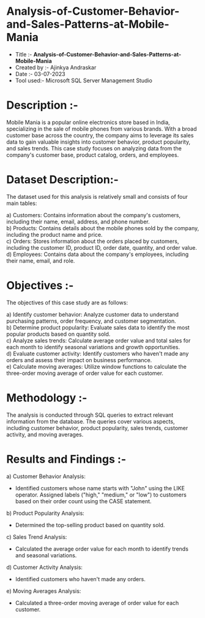 # Analysis-of-Customer-Behavior-and-Sales-Patterns-at-Mobile-Mania
* Title :-        **Analysis-of-Customer-Behavior-and-Sales-Patterns-at-Mobile-Mania**
* Created by :-   Ajinkya Andraskar
* Date :-         03-07-2023
* Tool used:-     Microsoft SQL Server Management Studio

# Description :- 
Mobile Mania is a popular online electronics store based in India, specializing in the sale of mobile phones from various brands. With a broad customer base across the country, the company aims to leverage its sales data to gain valuable insights into customer behavior, product popularity, and sales trends. This case study focuses on analyzing data from the company's customer base, product catalog, orders, and employees.

# Dataset Description:-
The dataset used for this analysis is relatively small and consists of four main tables:

a) Customers: Contains information about the company's customers, including their name, email, address, and phone number.<br>
b) Products: Contains details about the mobile phones sold by the company, including the product name and price.<br>
c) Orders: Stores information about the orders placed by customers, including the customer ID, product ID, order date, quantity, and order value.<br>
d) Employees: Contains data about the company's employees, including their name, email, and role.<br>

# Objectives :-
The objectives of this case study are as follows:

a) Identify customer behavior: Analyze customer data to understand purchasing patterns, order frequency, and customer segmentation.<br>
b) Determine product popularity: Evaluate sales data to identify the most popular products based on quantity sold.<br>
c) Analyze sales trends: Calculate average order value and total sales for each month to identify seasonal variations and growth opportunities.<br>
d) Evaluate customer activity: Identify customers who haven't made any orders and assess their impact on business performance.<br>
e) Calculate moving averages: Utilize window functions to calculate the three-order moving average of order value for each customer.<br>


# Methodology :-
The analysis is conducted through SQL queries to extract relevant information from the database. The queries cover various aspects, 
including customer behavior, product popularity, sales trends, customer activity, and moving averages.

# Results and Findings :-
a) Customer Behavior Analysis:

* Identified customers whose name starts with "John" using the LIKE operator.
  Assigned labels ("high," "medium," or "low") to customers based on their order count using the CASE statement.
  
b) Product Popularity Analysis:

* Determined the top-selling product based on quantity sold.
  
c) Sales Trend Analysis:

* Calculated the average order value for each month to identify trends and seasonal variations.
  
d) Customer Activity Analysis:

* Identified customers who haven't made any orders.
  
e) Moving Averages Analysis:

* Calculated a three-order moving average of order value for each customer.
